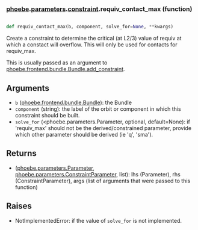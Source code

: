 ### [phoebe](phoebe.md).[parameters](phoebe.parameters.md).[constraint](phoebe.parameters.constraint.md).requiv_contact_max (function)


```py

def requiv_contact_max(b, component, solve_for=None, **kwargs)

```



Create a constraint to determine the critical (at L2/3) value of
requiv at which a constact will overflow.  This will only be used
for contacts for requiv_max.

This is usually passed as an argument to
 [phoebe.frontend.bundle.Bundle.add_constraint](phoebe.frontend.bundle.Bundle.add_constraint.md).

Arguments
-----------
* `b` ([phoebe.frontend.bundle.Bundle](phoebe.frontend.bundle.Bundle.md)): the Bundle
* `component` (string): the label of the orbit or component in which this
    constraint should be built.
* `solve_for` (&lt;phoebe.parameters.Parameter, optional, default=None): if
    'requiv_max' should not be the derived/constrained parameter, provide which
    other parameter should be derived (ie 'q', 'sma').

Returns
----------
* ([phoebe.parameters.Parameter](phoebe.parameters.Parameter.md), [phoebe.parameters.ConstraintParameter](phoebe.parameters.ConstraintParameter.md), list):
    lhs (Parameter), rhs (ConstraintParameter), args (list of arguments
    that were passed to this function)

Raises
--------
* NotImplementedError: if the value of `solve_for` is not implemented.

